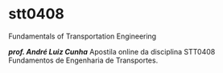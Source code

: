 # stt0408
Fundamentals of Transportation Engineering

***prof. André Luiz Cunha***
Apostila online da disciplina STT0408 Fundamentos de Engenharia de Transportes.
